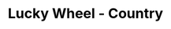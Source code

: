 ---
title: Lucky Wheel - Country
layout: lucky_wheel/lucky_wheel_general
description: Go where for you vacation, let lucky wheel pick one for you.
js: ["js/game/lucky_wheel/lucky_wheel_general.js"]
css: ["css/game/lucky_wheel/lucky_wheel.css"]
---